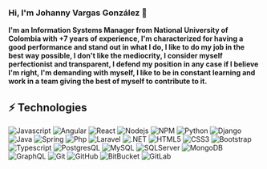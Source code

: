 ### Hi, I'm Johanny Vargas González 👋

**I'm an Information Systems Manager from National University of Colombia with +7 years of experience, I'm characterized for having a good performance and stand out in what I do, I like to do my job in the best way possible, I don't like the mediocrity, I consider myself perfectionist and transparent, I defend my position in any case if I believe I'm right, I'm demanding with myself, I like to be in constant learning and work in a team giving the best of myself to contribute to it.**


<!--
**jonanv/jonanv** is a ✨ _special_ ✨ repository because its `README.md` (this file) appears on your GitHub profile.

Here are some ideas to get you started: 
-->

<!--
- 🔭 I'm a Information System Management
- 🌱 I’m currently learning ...
- 👯 I’m looking to collaborate on ...
- 🤔 I’m looking for help with ...
- 💬 Ask me about ...
- 📫 How to reach me: https://www.linkedin.com/in/jonanv/
- 📫 How to reach me: jonan-vargas23@hotmail.com or jovargasgo@unal.edu.co
- 😄 Pronouns: ...
- ⚡ Fun fact: ...
-->

## ⚡ Technologies


![Javascript](https://img.shields.io/badge/-Javascript-black?style=flat-&logo=javascript)
![Angular](https://img.shields.io/badge/-Angular-FFF?style=flat&logo=angular&logoColor=DD0C31)
![React](https://img.shields.io/badge/-React-gray?style=flat-&logo=react)
![Nodejs](https://img.shields.io/badge/-Nodejs-black?style=flat-&logo=Node.js)
![NPM](https://img.shields.io/badge/-NPM-DD0C31?style=flat-&logo=npm)
![Python](https://img.shields.io/badge/-Python-yellow?style=flat-&logo=python)
![Django](https://img.shields.io/badge/-Django-green?style=flat-&logo=django)
![Java](https://img.shields.io/badge/-Java-DD0C31?style=flat-&logo=java)
![Spring](https://img.shields.io/badge/-SpringBoot-black?style=flat-&logo=Spring)
![Php](https://img.shields.io/badge/-PHP-FFF?style=flat-&logo=php)
![Laravel](https://img.shields.io/badge/-Laravel-black?style=flat-&logo=Laravel)
![.NET](https://img.shields.io/badge/-.NET-512BD4?style=flat-&logo=.NET)
![HTML5](https://img.shields.io/badge/-HTML5-E34F26?style=flat-&logo=html5&logoColor=white)
![CSS3](https://img.shields.io/badge/-CSS3-1572B6?style=flat-&logo=css3)
![Bootstrap](https://img.shields.io/badge/-Bootstrap-563D7C?style=flat-&logo=bootstrap&logoColor=white)
![Typescript](https://img.shields.io/badge/-Typescript-black?style=flat-&logo=typescript)
![PostgresQL](https://img.shields.io/badge/-postgres-blue?style=flat-&logo=postgresql)
![MySQL](https://img.shields.io/badge/-MySQL-gray?style=flat-&logo=mysql&logoColor=orange)
![SQLServer](https://img.shields.io/badge/-SQLServer-CC2927?style=flat-&logo=Microsoft-SQL-Server)
![MongoDB](https://img.shields.io/badge/-MongoDB-26A852?style=flat-&logo=MongoDB&logoColor=FFF)
![GraphQL](https://img.shields.io/badge/-GraphQL-FFF?style=flat-&logo=GraphQL&logoColor=DE33A6)
![Git](https://img.shields.io/badge/-Git-black?style=flat-&logo=git)
![GitHub](https://img.shields.io/badge/-GitHub-181717?style=flat-&logo=github)
![BitBucket](https://img.shields.io/badge/-BitBucket-0052CC?style=flat-&logo=bitbucket)
![GitLab](https://img.shields.io/badge/-GitLab-6B4FBB?style=flat-&logo=gitlab)
